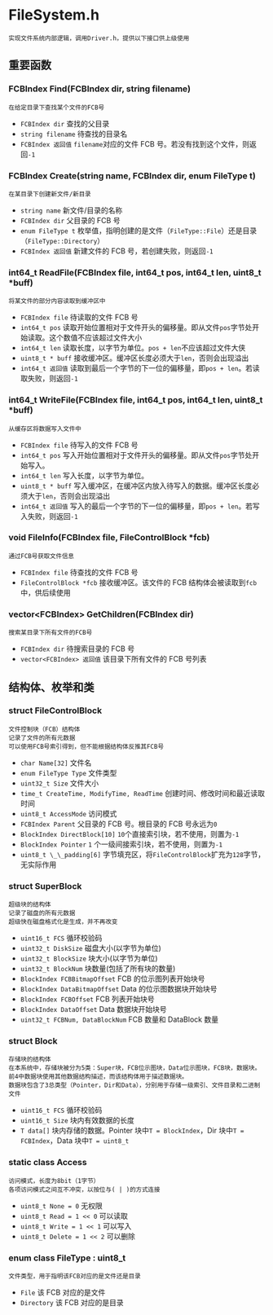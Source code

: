 # FileSystem.h

    实现文件系统内部逻辑，调用Driver.h，提供以下接口供上级使用

## 重要函数

### FCBIndex Find(FCBIndex dir, string filename)

    在给定目录下查找某个文件的FCB号

- `FCBIndex dir` 查找的父目录
- `string filename` 待查找的目录名
- `FCBIndex 返回值` `filename`对应的文件 FCB 号。若没有找到这个文件，则返回`-1`

### FCBIndex Create(string name, FCBIndex dir, enum FileType t)

    在某目录下创建新文件/新目录

- `string name` 新文件/目录的名称
- `FCBIndex dir` 父目录的 FCB 号
- `enum FileType t` 枚举值，指明创建的是文件（`FileType::File`）还是目录（`FileType::Directory`）
- `FCBIndex 返回值` 新建文件的 FCB 号，若创建失败，则返回`-1`

### int64_t ReadFile(FCBIndex file, int64_t pos, int64_t len, uint8_t \*buff)

    将某文件的部分内容读取到缓冲区中

- `FCBIndex file` 待读取的文件 FCB 号
- `int64_t pos` 读取开始位置相对于文件开头的偏移量。即从文件`pos`字节处开始读取。这个数值不应该超过文件大小
- `int64_t len` 读取长度，以字节为单位。`pos + len`不应该超过文件大侠
- `uint8_t * buff` 接收缓冲区。缓冲区长度必须大于`len`，否则会出现溢出
- `int64_t 返回值` 读取到最后一个字节的下一位的偏移量，即`pos + len`。若读取失败，则返回`-1`

### int64_t WriteFile(FCBIndex file, int64_t pos, int64_t len, uint8_t \*buff)

    从缓存区将数据写入文件中

- `FCBIndex file` 待写入的文件 FCB 号
- `int64_t pos` 写入开始位置相对于文件开头的偏移量。即从文件`pos`字节处开始写入。
- `int64_t len` 写入长度，以字节为单位。
- `uint8_t * buff` 写入缓冲区，在缓冲区内放入待写入的数据。缓冲区长度必须大于`len`，否则会出现溢出
- `int64_t 返回值` 写入的最后一个字节的下一位的偏移量，即`pos + len`。若写入失败，则返回`-1`

### void FileInfo(FCBIndex file, FileControlBlock \*fcb)

    通过FCB号获取文件信息

- `FCBIndex file` 待查找的文件 FCB 号
- `FileControlBlock *fcb` 接收缓冲区。该文件的 FCB 结构体会被读取到`fcb`中，供后续使用

### vector\<FCBIndex\> GetChildren(FCBIndex dir)

    搜索某目录下所有文件的FCB号

- `FCBIndex dir` 待搜索目录的 FCB 号
- `vector<FCBIndex> 返回值` 该目录下所有文件的 FCB 号列表

## 结构体、枚举和类

### struct FileControlBlock

    文件控制块（FCB）结构体
    记录了文件的所有元数据
    可以使用FCB号索引得到，但不能根据结构体反推其FCB号

- `char Name[32]` 文件名
- `enum FileType Type` 文件类型
- `uint32_t Size` 文件大小
- `time_t CreateTime, ModifyTime, ReadTime` 创建时间、修改时间和最近读取时间
- `uint8_t AccessMode` 访问模式
- `FCBIndex Parent` 父目录的 FCB 号。根目录的 FCB 号永远为`0`
- `BlockIndex DirectBlock[10]` `10`个直接索引块，若不使用，则置为`-1`
- `BlockIndex Pointer` `1` 个一级间接索引块，若不使用，则置为`-1`
- `uint8_t \_\_padding[6]` 字节填充区，将`FileControlBlock`扩充为`128`字节，无实际作用

### struct SuperBlock

    超级块的结构体
    记录了磁盘的所有元数据
    超级快在磁盘格式化是生成，并不再改变

- `uint16_t FCS` 循环校验码
- `uint32_t DiskSize` 磁盘大小(以字节为单位)
- `uint32_t BlockSize` 块大小(以字节为单位)
- `uint32_t BlockNum` 块数量(包括了所有块的数量)
- `BlockIndex FCBBitmapOffset` FCB 的位示图列表开始块号
- `BlockIndex DataBitmapOffset` Data 的位示图数据块开始块号
- `BlockIndex FCBOffset` FCB 列表开始块号
- `BlockIndex DataOffset` Data 数据块开始块号
- `uint32_t FCBNum, DataBlockNum` FCB 数量和 DataBlock 数量

### struct Block

    存储块的结构体
    在本系统中，存储块被分为5类：Super块，FCB位示图块，Data位示图块，FCB块，数据块。
    前4中数据块使用其他数据结构描述，而该结构体用于描述数据块。
    数据块包含了3总类型（Pointer，Dir和Data），分别用于存储一级索引、文件目录和二进制文件

- `uint16_t FCS` 循环校验码
- `uint16_t Size` 块内有效数据的长度
- `T data[]` 块内存储的数据。Pointer 块中`T = BlockIndex`，Dir 块中`T = FCBIndex`，Data 块中`T = uint8_t`

### static class Access

    访问模式，长度为8bit（1字节）
    各项访问模式之间互不冲突，以按位与( | )的方式连接

- `uint8_t None = 0` 无权限
- `uint8_t Read = 1 << 0` 可以读取
- `uint8_t Write = 1 << 1` 可以写入
- `uint8_t Delete = 1 << 2` 可以删除

### enum class FileType : uint8_t

    文件类型，用于指明该FCB对应的是文件还是目录

- `File` 该 FCB 对应的是文件
- `Directory` 该 FCB 对应的是目录
